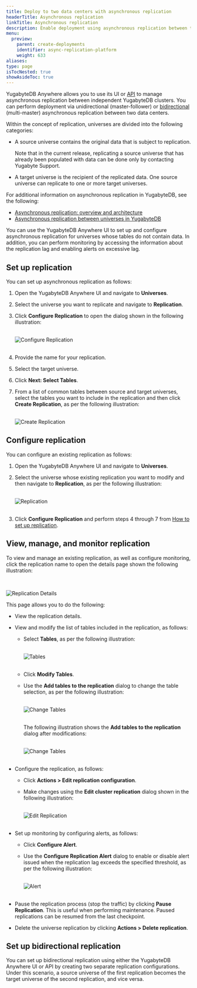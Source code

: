 ```yaml
---
title: Deploy to two data centers with asynchronous replication
headerTitle: Asynchronous replication
linkTitle: Asynchronous replication
description: Enable deployment using asynchronous replication between two data centers
menu:
  preview:
    parent: create-deployments
    identifier: async-replication-platform
    weight: 633
aliases:
type: page
isTocNested: true
showAsideToc: true
---
```


YugabyteDB Anywhere allows you to use its UI or [API](https://api-docs.yugabyte.com/docs/yugabyte-platform/) to manage asynchronous replication between independent YugabyteDB clusters. You can perform deployment via unidirectional (master-follower) or [bidirectional](#set-up-bidirectional-replication) (multi-master) asynchronous replication between two data centers.

Within the concept of replication, universes are divided into the following categories:

- A source universe contains the original data that is subject to replication.

  Note that in the current release, replicating a source universe that has already been populated with data can be done only by contacting Yugabyte Support.

- A target universe is the recipient of the replicated data. One source universe can replicate to one or more target universes.

For additional information on asynchronous replication in YugabyteDB, see the following:

- [Asynchronous replication: overview and architecture](/preview/architecture/docdb-replication/async-replication/)
- [Asynchronous replication between universes in YugabyteDB](/preview/deploy/multi-dc/async-replication/)

You can use the YugabyteDB Anywhere UI to set up and configure asynchronous replication for universes whose tables do not contain data. In addition, you can perform monitoring by accessing the information about the replication lag and enabling alerts on excessive lag.

## Set up replication

You can set up asynchronous replication as follows:

1. Open the YugabyteDB Anywhere UI and navigate to **Universes**.

2. Select the universe you want to replicate and navigate to **Replication**.

3. Click **Configure Replication** to open the dialog shown in the following illustration:<br><br>

   ![Configure Replication](/images/yp/asynch-replication-2.png)<br><br>

4. Provide the name for your replication.

5. Select the target universe.

6. Click **Next: Select Tables**.

7. From a list of common tables between source and target universes, select the tables you want to include in the replication and then click **Create Replication**, as per the following illustration:<br><br>

   ![Create Replication](/images/yp/asynch-replication-3.png)

## Configure replication

You can configure an existing replication as follows:

1. Open the YugabyteDB Anywhere UI and navigate to **Universes**.

2. Select the universe whose existing replication you want to modify and then navigate to **Replication**, as per the following illustration:<br><br>

   ![Replication](/images/yp/asynch-replication-1.png)<br><br>

3. Click **Configure Replication** and perform steps 4 through 7 from [How to set up replication](#set-up).

## View, manage, and monitor replication

To view and manage an existing replication, as well as configure monitoring, click the replication name to open the details page shown the following illustration:

<br>

![Replication Details](/images/yp/asynch-replication-4.png)

This page allows you to do the following:

- View the replication details.

- View and modify the list of tables included in the replication, as follows:

  - Select **Tables**, as per the following illustration:<br><br>

    ![Tables](/images/yp/asynch-replication-7.png)<br><br>

  - Click **Modify Tables**.

  - Use the **Add tables to the replication** dialog to change the table selection, as per the following illustration:<br><br>

    ![Change Tables](/images/yp/asynch-replication-8.png)<br><br>

    The following illustration shows the **Add tables to the replication** dialog after modifications:<br><br>

    ![Change Tables](/images/yp/asynch-replication-9.png)<br><br>

- Configure the replication, as follows:

  - Click **Actions > Edit replication configuration**.

  - Make changes using the **Edit cluster replication** dialog shown in the following illustration:<br><br>

    ![Edit Replication](/images/yp/asynch-replication-5.png)<br><br>

- Set up monitoring by configuring alerts, as follows:

  - Click **Configure Alert**.

  - Use the **Configure Replication Alert** dialog to enable or disable alert issued when the replication lag exceeds the specified threshold, as per the following illustration:<br><br>

    ![Alert](/images/yp/asynch-replication-6.png)<br><br>

- Pause the replication process (stop the traffic) by clicking **Pause Replication**. This is useful when performing maintenance. Paused replications can be resumed from the last checkpoint.

- Delete the universe replication by clicking **Actions > Delete replication**.

## Set up bidirectional replication

You can set up bidirectional replication using either the YugabyteDB Anywhere UI or API by creating two separate replication configurations. Under this scenario, a source universe of the first replication becomes the target universe of the second replication, and vice versa.

<!--

## Use the REST API

You may choose to use the API to manage universes. You can call the following REST API endpoint on your YugabyteDB Anywhere instance for the source universe and the target universe involved in the asynchronous replication between two data sources:

```http
PUT /api/customers/<customerUUID>/universes/<universeUUID>/setup_universe_2dc
```

*customerUUID* represents your customer UUID, and *universeUUID* represents the UUID of the universe (producer or consumer). The request should include an `X-AUTH-YW-API-TOKEN` header with your YugabyteDB Anywhere API key, as shown in the following example `curl` command:

```sh
curl -X PUT \
  -H "X-AUTH-YW-API-TOKEN: myPlatformApiToken" \
https://myPlatformServer/api/customers/customerUUID/universes/universeUUID/setup_universe_2dc
```

You can find your user UUID in YugabyteDB Anywhere as follows:

- Click the person icon at the top right of any YugabyteDB Anywhere page and open **Profile > General**.

- Copy your API token. If the **API Token** field is blank, click **Generate Key**, and then copy the resulting API token. Generating a new API token invalidates your existing token. Only the most-recently generated API token is valid.

- From a command line, issue a `curl` command of the following form:

  ```sh
  curl \
    -H "X-AUTH-YW-API-TOKEN: myPlatformApiToken" \
      [http|https]://myPlatformServer/api/customers
  ```

  <br>For example:

  ```sh
  curl -X "X-AUTH-YW-API-TOKEN: e5c6eb2f-7e30-4d5e-b0a2-f197b01d9f79" \
    http://localhost/api/customers
  ```

- Copy your UUID from the resulting JSON output shown in the following example, omitting the double quotes and square brackets:

  ```
  ["6553ea6d-485c-4ae8-861a-736c2c29ec46"]
  ```

  <br>To find a universe's UUID in YugabyteDB Anywhere, click **Universes** in the left column, then click the name of the universe. The URL of the universe's **Overview** page ends with the universe's UUID. For example, `http://myPlatformServer/universes/d73833fc-0812-4a01-98f8-f4f24db76dbe`

-->